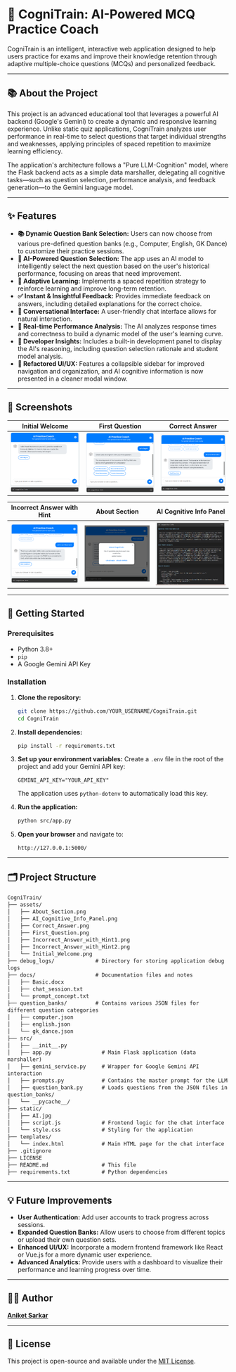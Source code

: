 # 🧠 CogniTrain: AI-Powered MCQ Practice Coach

CogniTrain is an intelligent, interactive web application designed to help users practice for exams and improve their knowledge retention through adaptive multiple-choice questions (MCQs) and personalized feedback.

---

## 📚 About the Project

This project is an advanced educational tool that leverages a powerful AI backend (Google's Gemini) to create a dynamic and responsive learning experience. Unlike static quiz applications, CogniTrain analyzes user performance in real-time to select questions that target individual strengths and weaknesses, applying principles of spaced repetition to maximize learning efficiency.

The application's architecture follows a "Pure LLM-Cognition" model, where the Flask backend acts as a simple data marshaller, delegating all cognitive tasks—such as question selection, performance analysis, and feedback generation—to the Gemini language model.

---

## ✨ Features

- **📚 Dynamic Question Bank Selection:** Users can now choose from various pre-defined question banks (e.g., Computer, English, GK Dance) to customize their practice sessions.
- **🤖 AI-Powered Question Selection:** The app uses an AI model to intelligently select the next question based on the user's historical performance, focusing on areas that need improvement.
- **🔄 Adaptive Learning:** Implements a spaced repetition strategy to reinforce learning and improve long-term retention.
- **✅ Instant & Insightful Feedback:** Provides immediate feedback on answers, including detailed explanations for the correct choice.
- **💬 Conversational Interface:** A user-friendly chat interface allows for natural interaction.
- **🧠 Real-time Performance Analysis:** The AI analyzes response times and correctness to build a dynamic model of the user's learning curve.
- **🔧 Developer Insights:** Includes a built-in development panel to display the AI's reasoning, including question selection rationale and student model analysis.
- **🎨 Refactored UI/UX:** Features a collapsible sidebar for improved navigation and organization, and AI cognitive information is now presented in a cleaner modal window.

---

## 📸 Screenshots

| Initial Welcome | First Question | Correct Answer |
| :---: | :---: | :---: |
| ![Initial Welcome](assets/Initial_Welcome.png) | ![First Question](assets/First_Question.png) | ![Correct Answer](assets/Correct_Answer.png) |

| Incorrect Answer with Hint | About Section | AI Cognitive Info Panel |
| :---: | :---: | :---: |
| ![Incorrect Answer with Hint](assets/Incorrect_Answer_with_Hint1.png) | ![About Section](assets/About_Section.png) | ![AI Cognitive Info Panel](assets/AI_Cognitive_Info_Panel.png) |


---

## 🚀 Getting Started

### Prerequisites

- Python 3.8+
- `pip`
- A Google Gemini API Key

### Installation

1.  **Clone the repository:**
    ```bash
    git clone https://github.com/YOUR_USERNAME/CogniTrain.git
    cd CogniTrain
    ```

2.  **Install dependencies:**
    ```bash
    pip install -r requirements.txt
    ```

3.  **Set up your environment variables:**
    Create a `.env` file in the root of the project and add your Gemini API key:
    ```
    GEMINI_API_KEY="YOUR_API_KEY"
    ```
    The application uses `python-dotenv` to automatically load this key.

4.  **Run the application:**
    ```bash
    python src/app.py
    ```

5.  **Open your browser** and navigate to:
    ```
    http://127.0.0.1:5000/
    ```

---

## 🗂️ Project Structure

```
CogniTrain/
├── assets/
│   ├── About_Section.png
│   ├── AI_Cognitive_Info_Panel.png
│   ├── Correct_Answer.png
│   ├── First_Question.png
│   ├── Incorrect_Answer_with_Hint1.png
│   ├── Incorrect_Answer_with_Hint2.png
│   └── Initial_Welcome.png
├── debug_logs/             # Directory for storing application debug logs
├── docs/                   # Documentation files and notes
│   ├── Basic.docx
│   ├── chat_session.txt
│   └── prompt_concept.txt
├── question_banks/         # Contains various JSON files for different question categories
│   ├── computer.json
│   ├── english.json
│   └── gk_dance.json
├── src/
│   ├── __init__.py
│   ├── app.py                # Main Flask application (data marshaller)
│   ├── gemini_service.py     # Wrapper for Google Gemini API interaction
│   ├── prompts.py            # Contains the master prompt for the LLM
│   ├── question_bank.py      # Loads questions from the JSON files in question_banks/
│   └── __pycache__/
├── static/
│   ├── AI.jpg
│   ├── script.js             # Frontend logic for the chat interface
│   └── style.css             # Styling for the application
├── templates/
│   └── index.html            # Main HTML page for the chat interface
├── .gitignore
├── LICENSE
├── README.md                 # This file
├── requirements.txt          # Python dependencies
```

---

## 💡 Future Improvements

- **User Authentication:** Add user accounts to track progress across sessions.
- **Expanded Question Banks:** Allow users to choose from different topics or upload their own question sets.
- **Enhanced UI/UX:** Incorporate a modern frontend framework like React or Vue.js for a more dynamic user experience.
- **Advanced Analytics:** Provide users with a dashboard to visualize their performance and learning progress over time.

---

## 👨‍💻 Author

[**Aniket Sarkar**](https://github.com/discoveraniket)

---

## 📄 License

This project is open-source and available under the [MIT License](LICENSE).
